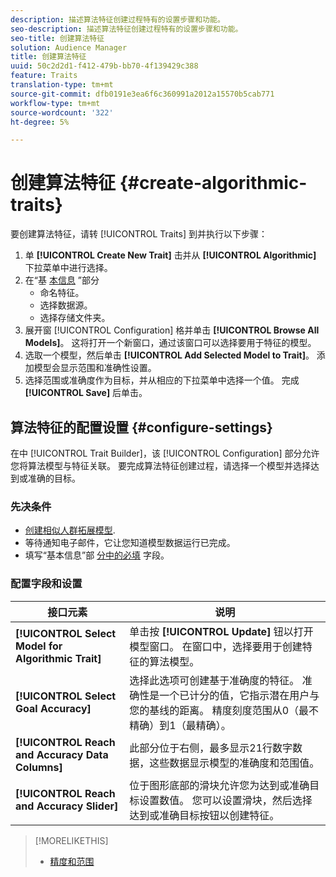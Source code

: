 ```yaml
---
description: 描述算法特征创建过程特有的设置步骤和功能。
seo-description: 描述算法特征创建过程特有的设置步骤和功能。
seo-title: 创建算法特征
solution: Audience Manager
title: 创建算法特征
uuid: 50c2d2d1-f412-479b-bb70-4f139429c388
feature: Traits
translation-type: tm+mt
source-git-commit: dfb0191e3ea6f6c360991a2012a15570b5cab771
workflow-type: tm+mt
source-wordcount: '322'
ht-degree: 5%

---
```



# 创建算法特征 {#create-algorithmic-traits}

<!-- t_algo_trait_build.xml -->

要创建算法特征，请转 [!UICONTROL Traits] 到并执行以下步骤：

1. 单 **[!UICONTROL Create New Trait]** 击并从 **[!UICONTROL Algorithmic]** 下拉菜单中进行选择。
1. 在“基 [本信息](../../features/traits/create-onboarded-rule-based-traits.md) ”部分
   * 命名特征。
   * 选择数据源。
   * 选择存储文件夹。
1. 展开窗 [!UICONTROL Configuration] 格并单击 **[!UICONTROL Browse All Models]**。
这将打开一个新窗口，通过该窗口可以选择要用于特征的模型。
1. 选取一个模型，然后单击 **[!UICONTROL Add Selected Model to Trait]**。
添加模型会显示范围和准确性设置。
1. 选择范围或准确度作为目标，并从相应的下拉菜单中选择一个值。 完成 **[!UICONTROL Save]** 后单击。

## 算法特征的配置设置 {#configure-settings}

在中 [!UICONTROL Trait Builder]，该 [!UICONTROL Configuration] 部分允许您将算法模型与特征关联。 要完成算法特征创建过程，请选择一个模型并选择达到或准确的目标。

### 先决条件

<!-- r_algo_trait_config_section.xml -->

* [创建相似人群拓展模型](../../features/algorithmic-models/create-model.md).
* 等待通知电子邮件，它让您知道模型数据运行已完成。
* 填写“基本信息”部 [分中的必填](../../features/traits/create-onboarded-rule-based-traits.md) 字段。

### 配置字段和设置

| 接口元素 | 说明 |
|---|---|
| **[!UICONTROL Select Model for Algorithmic Trait]** | 单击按 **[!UICONTROL Update]** 钮以打开模型窗口。 在窗口中，选择要用于创建特征的算法模型。 |
| **[!UICONTROL Select Goal Accuracy]** | 选择此选项可创建基于准确度的特征。 准确性是一个已计分的值，它指示潜在用户与您的基线的距离。 精度刻度范围从0（最不精确）到1（最精确）。 |
| **[!UICONTROL Reach and Accuracy Data Columns]** | 此部分位于右侧，最多显示21行数字数据，这些数据显示模型的准确度和范围值。 |
| **[!UICONTROL Reach and Accuracy Slider]** | 位于图形底部的滑块允许您为达到或准确目标设置数值。 您可以设置滑块，然后选择达到或准确目标按钮以创建特征。 |

>[!MORELIKETHIS]
>
>* [精度和范围](../../features/traits/trait-accuracy-reach.md)

